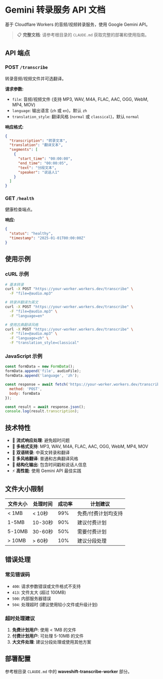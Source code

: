 # Gemini 转录服务 API 文档

基于 Cloudflare Workers 的音频/视频转录服务，使用 Google Gemini API。

> 📋 **完整文档**: 请参考根目录的 `CLAUDE.md` 获取完整的部署和使用指南。

## API 端点

### POST `/transcribe`

转录音频/视频文件并可选翻译。

**请求参数:**
- `file`: 音频/视频文件 (支持 MP3, WAV, M4A, FLAC, AAC, OGG, WebM, MP4, MOV)
- `language`: 输出语言 (`zh` 或 `en`)，默认 `zh`
- `translation_style`: 翻译风格 (`normal` 或 `classical`)，默认 `normal`

**响应格式:**
```json
{
  "transcription": "转录文本",
  "translation": "翻译文本",
  "segments": [
    {
      "start_time": "00:00:00",
      "end_time": "00:00:05",
      "text": "分段文本",
      "speaker": "说话人1"
    }
  ]
}
```

### GET `/health`

健康检查端点。

**响应:**
```json
{
  "status": "healthy",
  "timestamp": "2025-01-01T00:00:00Z"
}
```

## 使用示例

### cURL 示例

```bash
# 基本转录
curl -X POST "https://your-worker.workers.dev/transcribe" \
  -F "file=@audio.mp3"

# 转录并翻译为英文
curl -X POST "https://your-worker.workers.dev/transcribe" \
  -F "file=@audio.mp3" \
  -F "language=en"

# 使用古典翻译风格
curl -X POST "https://your-worker.workers.dev/transcribe" \
  -F "file=@audio.mp3" \
  -F "language=zh" \
  -F "translation_style=classical"
```

### JavaScript 示例

```javascript
const formData = new FormData();
formData.append('file', audioFile);
formData.append('language', 'zh');

const response = await fetch('https://your-worker.workers.dev/transcribe', {
  method: 'POST',
  body: formData
});

const result = await response.json();
console.log(result.transcription);
```

## 技术特性

- 🌊 **流式响应处理**: 避免超时问题
- 🎵 **多格式支持**: MP3, WAV, M4A, FLAC, AAC, OGG, WebM, MP4, MOV
- 🔄 **双语转录**: 中英文转录和翻译
- 🎨 **多风格翻译**: 普通和古典翻译风格
- 📝 **结构化输出**: 包含时间戳和说话人信息
- ⚡ **高性能**: 使用 Gemini API 最佳实践

## 文件大小限制

| 文件大小 | 处理时间 | 成功率 | 计划建议 |
|---------|---------|--------|---------|
| < 1MB | < 10秒 | 99% | 免费/付费计划均支持 |
| 1-5MB | 10-30秒 | 90% | 建议付费计划 |
| 5-10MB | 30-60秒 | 50% | 需要付费计划 |
| > 10MB | > 60秒 | 10% | 建议分段处理 |

## 错误处理

### 常见错误码

- `400`: 请求参数错误或文件格式不支持
- `413`: 文件太大 (超过 100MB)
- `500`: 内部服务器错误
- `504`: 处理超时 (建议使用较小文件或升级计划)

### 超时处理建议

1. **免费计划用户**: 使用 < 1MB 的文件
2. **付费计划用户**: 可处理 5-10MB 的文件
3. **大文件处理**: 建议分段处理或使用其他方案

## 部署配置

参考根目录 `CLAUDE.md` 中的 **waveshift-transcribe-worker** 部分。